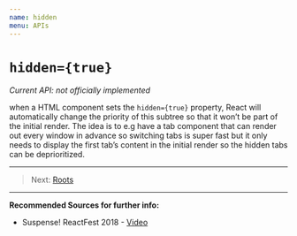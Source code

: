 ```yaml
---
name: hidden
menu: APIs
---
```


# `hidden={true}`

*Current API: not officially implemented*

when a HTML component sets the `hidden={true}` property, React will automatically change the priority 
of this subtree so that it won’t be part of the initial render. 
The idea is to e.g have a tab component that can render out every window in advance so switching
 tabs is super fast but it only needs to display the first tab’s content in the initial render so
  the hidden tabs can be deprioritized. 


--- 

> Next: [Roots](/apis/roots.md)

--- 

**Recommended Sources for further info:**

- Suspense! ReactFest 2018 - [Video](https://www.youtube.com/watch?v=6g3g0Q_XVb4)
